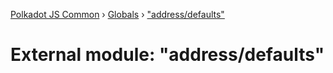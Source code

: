 [Polkadot JS Common](../README.md) › [Globals](../globals.md) › ["address/defaults"](_address_defaults_.md)

# External module: "address/defaults"


